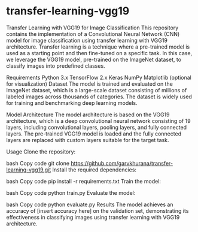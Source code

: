 # transfer-learning-vgg19

Transfer Learning with VGG19 for Image Classification
This repository contains the implementation of a Convolutional Neural Network (CNN) model for image classification using transfer learning with VGG19 architecture. Transfer learning is a technique where a pre-trained model is used as a starting point and then fine-tuned on a specific task. In this case, we leverage the VGG19 model, pre-trained on the ImageNet dataset, to classify images into predefined classes.

Requirements
Python 3.x
TensorFlow 2.x
Keras
NumPy
Matplotlib (optional for visualization)
Dataset
The model is trained and evaluated on the ImageNet dataset, which is a large-scale dataset consisting of millions of labeled images across thousands of categories. The dataset is widely used for training and benchmarking deep learning models.

Model Architecture
The model architecture is based on the VGG19 architecture, which is a deep convolutional neural network consisting of 19 layers, including convolutional layers, pooling layers, and fully connected layers. The pre-trained VGG19 model is loaded and the fully connected layers are replaced with custom layers suitable for the target task.

Usage
Clone the repository:

bash
Copy code
git clone https://github.com/garvkhurana/transfer-learning-vgg19.git
Install the required dependencies:

bash
Copy code
pip install -r requirements.txt
Train the model:

bash
Copy code
python train.py
Evaluate the model:

bash
Copy code
python evaluate.py
Results
The model achieves an accuracy of [insert accuracy here] on the validation set, demonstrating its effectiveness in classifying images using transfer learning with VGG19 architecture.
